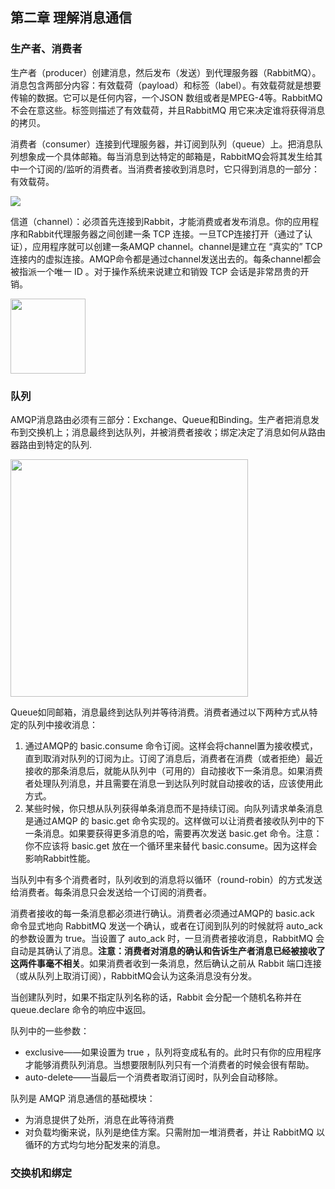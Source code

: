 ## 第二章 理解消息通信

### 生产者、消费者

生产者（producer）创建消息，然后发布（发送）到代理服务器（RabbitMQ）。消息包含两部分内容：有效载荷（payload）和标签（label）。有效载荷就是想要传输的数据。它可以是任何内容，一个JSON 数组或者是MPEG-4等。RabbitMQ不会在意这些。标签则描述了有效载荷，并且RabbitMQ 用它来决定谁将获得消息的拷贝。

消费者（consumer）连接到代理服务器，并订阅到队列（queue）上。把消息队列想象成一个具体邮箱。每当消息到达特定的邮箱是，RabbitMQ会将其发生给其中一个订阅的/监听的消费者。当消费者接收到消息时，它只得到消息的一部分：有效载荷。

<div>
    <image src="../img/producerconsumer.png"></image>
</div>

信道（channel）：必须首先连接到Rabbit，才能消费或者发布消息。你的应用程序和Rabbit代理服务器之间创建一条 TCP 连接。一旦TCP连接打开（通过了认证），应用程序就可以创建一条AMQP channel。channel是建立在 “真实的” TCP 连接内的虚拟连接。AMQP命令都是通过channel发送出去的。每条channel都会被指派一个唯一 ID 。对于操作系统来说建立和销毁 TCP 会话是非常昂贵的开销。

<div>
    <image src="../img/channel.png" height="120"></image>
</div>

### 队列

AMQP消息路由必须有三部分：Exchange、Queue和Binding。生产者把消息发布到交换机上；消息最终到达队列，并被消费者接收；绑定决定了消息如何从路由器路由到特定的队列.

<div>
    <image src="../img/queue.png" height="380"></image>
</div>

Queue如同邮箱，消息最终到达队列并等待消费。消费者通过以下两种方式从特定的队列中接收消息：

1. 通过AMQP的 basic.consume 命令订阅。这样会将channel置为接收模式，直到取消对队列的订阅为止。订阅了消息后，消费者在消费（或者拒绝）最近接收的那条消息后，就能从队列中（可用的）自动接收下一条消息。如果消费者处理队列消息，并且需要在消息一到达队列时就自动接收的话，应该使用此方式。
2.  某些时候，你只想从队列获得单条消息而不是持续订阅。向队列请求单条消息是通过AMQP 的 basic.get 命令实现的。这样做可以让消费者接收队列中的下一条消息。如果要获得更多消息的哈，需要再次发送 basic.get 命令。注意：你不应该将 basic.get 放在一个循环里来替代 basic.consume。因为这样会影响Rabbit性能。

当队列中有多个消费者时，队列收到的消息将以循环（round-robin）的方式发送给消费者。每条消息只会发送给一个订阅的消费者。

消费者接收的每一条消息都必须进行确认。消费者必须通过AMQP的 basic.ack 命令显式地向 RabbitMQ 发送一个确认，或者在订阅到队列的时候就将 auto_ack  的参数设置为 true。当设置了 auto_ack 时，一旦消费者接收消息，RabbitMQ 会自动是其确认了消息。**注意：消费者对消息的确认和告诉生产者消息已经被接收了这两件事毫不相关**。如果消费者收到一条消息，然后确认之前从 Rabbit 端口连接（或从队列上取消订阅），RabbitMQ会认为这条消息没有分发。

当创建队列时，如果不指定队列名称的话，Rabbit 会分配一个随机名称并在 queue.declare 命令的响应中返回。

队列中的一些参数：

- exclusive——如果设置为 true ，队列将变成私有的。此时只有你的应用程序才能够消费队列消息。当想要限制队列只有一个消费者的时候会很有帮助。
- auto-delete——当最后一个消费者取消订阅时，队列会自动移除。

队列是 AMQP 消息通信的基础模块：

- 为消息提供了处所，消息在此等待消费
- 对负载均衡来说，队列是绝佳方案。只需附加一堆消费者，并让 RabbitMQ 以循环的方式均匀地分配发来的消息。

### 交换机和绑定